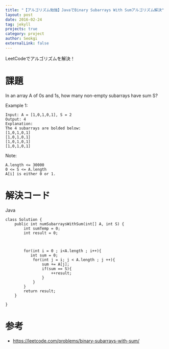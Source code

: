 ```yaml
---
title: "【アルゴリズム勉強】JavaでBinary Subarrays With Sumアルゴリズム解決"
layout: post
date: 2016-02-24
tag: jekyll
projects: true
category: project
author: Seokgi
externalLink: false
---
```




LeetCodeでアルゴリズムを解決！

# 課題
In an array A of 0s and 1s, how many non-empty subarrays have sum S?

 

Example 1:
```shell
Input: A = [1,0,1,0,1], S = 2
Output: 4
Explanation: 
The 4 subarrays are bolded below:
[1,0,1,0,1]
[1,0,1,0,1]
[1,0,1,0,1]
[1,0,1,0,1]
```

Note:
```shell
A.length <= 30000
0 <= S <= A.length
A[i] is either 0 or 1.

```

# 解決コード
Java

```shell
class Solution {
    public int numSubarraysWithSum(int[] A, int S) {
        int sumTemp = 0;
        int result = 0;
        
        
        
        for(int i = 0 ; i<A.length ; i++){
           int sum = 0;
            for(int j = i; j < A.length ; j ++){
                sum += A[j];
                if(sum == S){
                    ++result;
                }
            }
        }
        return result;
    }

}

```



# 参考
- https://leetcode.com/problems/binary-subarrays-with-sum/
